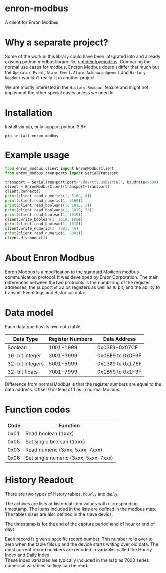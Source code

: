 # enron-modbus
A client for Enron Modbus

# Why a separate project?
Some of the work in this library could have been integrated into and already existing 
python modbus library like [riptideio/pymodbus](https://github.com/riptideio/pymodbus).
Comparing the normal use cases for modbus,  Encron Modbus doesn't differ that much but the 
`Operator Event`, `Alarm Event`. `Alarm Acknowledgement` and `History Readout` 
wouldn't really fit in another project

We are mostly interested in the `History Readout` feature and might not implement the 
other special cases unless we need to.

# Installation

Install via pip, only support python 3.6+

```
pip install enron-modbus
```

# Example usage

```python
from enron_modbus.client import EnronModbusClient
from enron_modbus.transports import SerialTransport

transport = SerialTransport(port="/dev/tty.usbserial", baudrate=9600)
client = EnronModbusClient(transport=transport)
client.connect()
print(client.read_numerics(1, 5160, 6))
print(client.read_numeric(1, 5160))
print(client.read_booleans(1, 1010, 2))
print(client.read_booleans(1, 1010, 33))
print(client.read_boolean(1, 1010))
client.write_boolean(1, 1010, True)
print(client.read_boolean(1, 1010))
client.write_numeric(1, 7001, 46)
print(client.read_numeric(1, 7001))
client.disconnect()
```
# About Enron Modbus

Enron Modbus is a modification to the standard Modicon modbus communication protocol. 
It was developed by Enron Corporation. The main differences between the two protocols 
is the numbering of the register addresses, the support of 32 bit registers as well as 
16 bit, and the ability to transmit Event logs and Historical data.

# Data model

Each datatype has its own data table

Data Type | Register Numbers | Data Address 
--- | --- | ---
Boolean | 1001-1999 | 0x03E9-0x07CF
16-bit integer | 3001-3999 | 0x0BB9 to 0x0F9F
32-bit integers | 5001-5999 | 0x1389 to 0x176F
32-bit floats | 7001-7999 | 0x1B59 to 0x1F3F

Difference from normal Modbus is that the register numbers are equal to the data 
address. Offset 0 instead of 1 as in normal Modbus.

# Function codes

Code | Function
--- | ---
0x01 | Read boolean (1xxx)
0x05 | Set single boolean (1xxx)
0x03 | Read numeric (3xxx, 5xxx, 7xxx)
0x06 | Set single numeric (3xxx, 5xxx, 7xxx)

# History Readout

There are two types of history tables, `hourly` and `daily`.

The achives are lists of historical item values with corresponding timestamp.
The items included in the lists are defined in the modbus map.
The tables sizes are also defined in the slave device.

The timestamp is for the end of the capture period (end of hour or end of day)

Each record is given a specific record number.  This number rolls over to zero when 
the table fills up and the device starts writing over old data.  The most current 
record numbers are recoded in variables called the Hourly Index and Daily Index.  
These index variables are typically included in the map as 7000 series numerical 
variables so they can be read.



